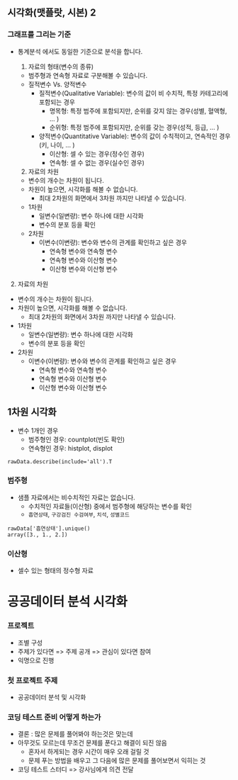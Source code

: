 ## 시각화(맷플랏, 시본) 2



### 그래프를 그리는 기준

- 통계분석 에서도 동일한 기준으로 분석을 합니다.

  1. 자료의 형태(변수의 종류)
    - 범주형과 연속형 자료로 구분해볼 수 있습니다. 
    - 질적변수 Vs. 양적변수
      - 질적변수(Qualitative Variable): 변수의 값이 비 수치적, 특정 카테고리에 포함되는 경우
        - 명목형: 특정 범주에 포함되지만, 순위를 갖지 않는 경우(성별, 혈액형, ... )
        - 순위형: 특정 범주에 포함되지만, 순위를 갖는 경우(성적, 등급, ... )
      - 양적변수(Quantitative Variable): 변수의 값이 수칙적이고, 연속적인 경우(키, 나이, ... )
        - 이산형: 셀 수 있는 경우(정수인 경우) 
        - 연속형: 셀 수 없는 경우(실수인 경우)

  2. 자료의 차원
    - 변수의 개수는 차원이 됩니다.
    - 차원이 높으면, 시각화를 해볼 수 없습니다. 
      - 최대 2차원의 화면에서 3차원 까지만 나타낼 수 있습니다. 
    - 1차원
      - 일변수(일변량): 변수 하나에 대한 시각화
      - 변수의 분포 등을 확인
    - 2차원
      - 이변수(이변량): 변수와 변수의 관계를 확인하고 싶은 경우
        - 연속형 변수와 연속형 변수
        - 연속형 변수와 이산형 변수
        - 이산형 변수와 이산형 변수



2. 자료의 차원

- 변수의 개수는 차원이 됩니다.
- 차원이 높으면, 시각화를 해볼 수 없습니다.
  - 최대 2차원의 화면에서 3차원 까지만 나타낼 수 있습니다.
- 1차원
  - 일변수(일변량): 변수 하나에 대한 시각화
  - 변수의 분포 등을 확인
- 2차원
  - 이변수(이변량): 변수와 변수의 관계를 확인하고 싶은 경우
    - 연속형 변수와 연속형 변수
    - 연속형 변수와 이산형 변수
    - 이산형 변수와 이산형 변수



## 1차원 시각화

- 변수 1개인 경우
  - 범주형인 경우: countplot(빈도 확인)
  - 연속형인 경우: histplot, displot

```
rawData.describe(include='all').T
```



### 범주형

- 샘플 자료에서는 비수치적인 자료는 없습니다.
  - 수치적인 자료들(이산형) 중에서 범주형에 해당하는 변수를 확인
  - `흡연상태`, `구강검진 수검여부`, `치석`, `성별코드`

```
rawData['흡연상태'].unique()
array([3., 1., 2.])

```

### 이산형

- 셀수 있는 형태의 정수형 자료







# 공공데이터 분석 시각화



### 프로젝트

- 조별 구성
- 주제가 있다면 => 주제 공개 => 관심이 있다면 참여
- 익명으로 진행



### 첫 프로젝트 주제

- 공공데이터 분석 및 시각화



### 코딩 테스트 준비 어떻게 하는가

- 결론 : 많은 문제를 풀어봐야 하는것은 맞는데
- 아무것도 모르는데 무조건 문제를 푼다고 해결이 되진 않음
  - 혼자서 하게되는 경우 시간이 매우 오래 걸릴 것
  - 문제 푸는 방법을 배우고 그 다음에 많은 문제를 풀어보면서 익히는 것
- 코딩 테스트 스터디  =>  강사님에게 의견 전달
